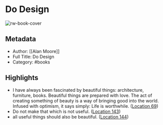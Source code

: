 # Do Design

![rw-book-cover](https://images-na.ssl-images-amazon.com/images/I/51OBxhkP-0L._SL200_.jpg)

## Metadata
- Author: [[Alan Moore]]
- Full Title: Do Design
- Category: #books

## Highlights
- I have always been fascinated by beautiful things: architecture, furniture, books. Beautiful things are prepared with love. The act of creating something of beauty is a way of bringing good into the world. Infused with optimism, it says simply: Life is worthwhile. ([Location 69](https://readwise.io/to_kindle?action=open&asin=B01F11ZLJW&location=69))
- Do not make that which is not useful. ([Location 143](https://readwise.io/to_kindle?action=open&asin=B01F11ZLJW&location=143))
- all useful things should also be beautiful. ([Location 144](https://readwise.io/to_kindle?action=open&asin=B01F11ZLJW&location=144))
